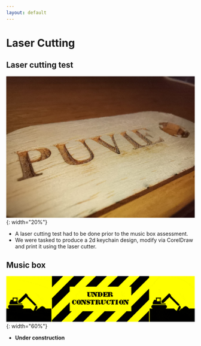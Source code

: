 ```yaml
---
layout: default
---
```


# Laser Cutting

## Laser cutting test
![](images/laser.jpeg){: width="20%"}
* A laser cutting test had to be done prior to the music box assessment.
* We were tasked to produce a 2d keychain design, modify via CorelDraw and print it using the laser cutter.

## Music box
![](images/construction.gif){: width="60%"}
* **Under construction**
